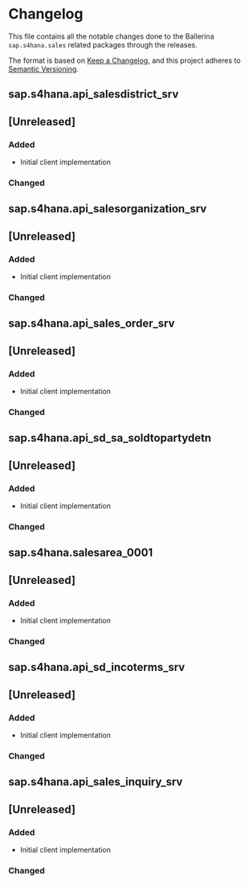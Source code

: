 # Changelog

This file contains all the notable changes done to the Ballerina `sap.s4hana.sales` related packages through the
releases.

The format is based on [Keep a Changelog](https://keepachangelog.com/en/1.0.0/),
and this project adheres to [Semantic Versioning](https://semver.org/spec/v2.0.0.html).

## sap.s4hana.api_salesdistrict_srv

## [Unreleased]

### Added

- Initial client implementation

### Changed

## sap.s4hana.api_salesorganization_srv

## [Unreleased]

### Added

- Initial client implementation

### Changed

## sap.s4hana.api_sales_order_srv

## [Unreleased]

### Added

- Initial client implementation

### Changed

## sap.s4hana.api_sd_sa_soldtopartydetn

## [Unreleased]

### Added

- Initial client implementation

### Changed

## sap.s4hana.salesarea_0001

## [Unreleased]

### Added

- Initial client implementation

### Changed

## sap.s4hana.api_sd_incoterms_srv

## [Unreleased]

### Added

- Initial client implementation

### Changed

## sap.s4hana.api_sales_inquiry_srv

## [Unreleased]

### Added

- Initial client implementation

### Changed
